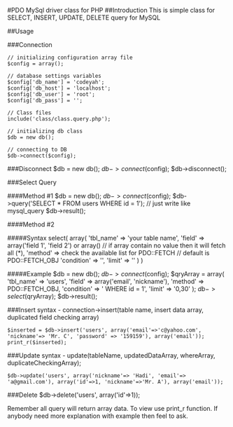 #PDO MySql driver class for PHP
##Introduction
This is simple class for SELECT, INSERT, UPDATE, DELETE query for MySQL

##Usage

###Connection

    // initializing configuration array file
    $config = array();
    
    // database settings variables
    $config['db_name'] = 'codeyah';
    $config['db_host'] = 'localhost';
    $config['db_user'] = 'root';
    $config['db_pass'] = '';
    
    // Class files
    include('class/class.query.php');
    
    // initializing db class
    $db = new db();
    
    // connecting to DB
    $db->connect($config);
    
###Disconnect
    $db = new db();
    $db->connect($config);
    $db->disconnect();
    
###Select Query

####Method #1
    $db = new db();
    $db->connect($config);
    $db->query('SELECT * FROM users WHERE id = 1'); // just write like mysql_query
    $db->result();
    
####Method #2

#####Syntax
    select(
      array(
        'tbl_name' => 'your table name',
        'field' => array('field 1', 'field 2') or array() // if array contain no value then it will fetch all (*),
        'method' => check the available list for PDO::FETCH // default is PDO::FETCH_OBJ
        'condition' => '',
        'limit' => ''
      )
    )

#####Example
    $db = new db();
    $db->connect($config);
    $qryArray = array( 'tbl_name' => 'users', 'field' => array('email', 'nickname'), 'method' => PDO::FETCH_OBJ, 'condition' => ' WHERE id = 1', 'limit' => '0,30' );
    $db->select($qryArray);
    $db->result();
    
###Insert
    syntax - connection->insert(table name, insert data array, duplicated field checking array)
    
    $inserted = $db->insert('users', array('email'=>'c@yahoo.com', 'nickname'=> 'Mr. C', 'password' => '159159'), array('email'));
    print_r($inserted);
    
###Update
    syntax - update(tableName, updatedDataArray, whereArray, duplicateCheckingArray);
    
    $db->update('users', array('nickname'=> 'Hadi', 'email'=> 'a@gmail.com'), array('id'=>1, 'nickname'=>'Mr. A'), array('email'));
    
###Delete
    $db->delete('users', array('id'=>1));
    


Remember all query will return array data. To view use print_r function. If anybody need more explanation with example then feel to ask.